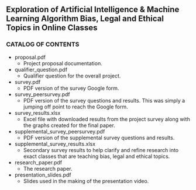 ## Exploration of Artificial Intelligence & Machine Learning Algorithm Bias, Legal and Ethical Topics in Online Classes

### CATALOG OF CONTENTS
* proposal.pdf
  - Project proposal documentation.
* qualifier_question.pdf
  - Qualifier question for the overall project.
* survey.pdf
  - PDF version of the survey Google form.
* survey_peersurvey.pdf
  - PDF version of the survey questions and results. This was simply a jumping off point to reach the Google form.
* survey_results.xlsx
  - Excel file with downloaded results from the project survey along with the graphs created for the final paper.
* supplemental_survey_peersurvey.pdf
  - PDF version of the supplemental survey questions and results.
* supplemental_survey_results.xlsx
  - Secondary survey results to help clarify and refine research into exact classes that are teaching bias, legal and ethical topics.
* research_paper.pdf
  - The research paper.
* presentation_slides.pdf
  - Slides used in the making of the presentation video.